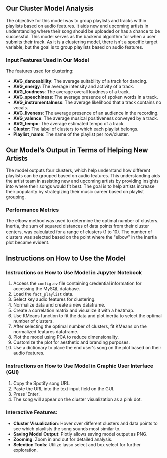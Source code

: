 ## Our Cluster Model Analysis

The objective for this model was to group playlists and tracks within playlists based on audio features. It aids new and upcoming artists in understanding where their song should be uploaded or has a chance to be successful. This model serves as the backend algorithm for when a user submits their track. As it is a clustering model, there isn't a specific target variable, but the goal is to group playlists based on audio features.

### Input Features Used in Our Model

The features used for clustering:

- **AVG_danceability**: The average suitability of a track for dancing.
- **AVG_energy**: The average intensity and activity of a track.
- **AVG_loudness**: The average overall loudness of a track.
- **AVG_speechiness**: The average presence of spoken words in a track.
- **AVG_instrumentalness**: The average likelihood that a track contains no vocals.
- **AVG_liveness**: The average presence of an audience in the recording.
- **AVG_valence**: The average musical positiveness conveyed by a track.
- **AVG_tempo**: The average estimated tempo of a track.
- **Cluster**: The label of clusters to which each playlist belongs.
- **Playlist_name**: The name of the playlist per row/cluster.

## Our Model’s Output in Terms of Helping New Artists

The model outputs four clusters, which help understand how different playlists can be grouped based on audio features. This understanding aids the artist team in assisting new and upcoming artists by providing insights into where their songs would fit best. The goal is to help artists increase their popularity by strategizing their music career based on playlist grouping.

### Performance Metrics

The elbow method was used to determine the optimal number of clusters. Inertia, the sum of squared distances of data points from their cluster centers, was calculated for a range of clusters (1 to 10). The number of clusters was selected based on the point where the "elbow" in the inertia plot became evident.

## Instructions on How to Use the Model

### Instructions on How to Use Model in Jupyter Notebook

1. Access the `config.ev` file containing credential information for accessing the MySQL database.
2. Load the `fact_playlist` data.
3. Select key audio features for clustering.
4. Normalize data and create a new dataframe.
5. Create a correlation matrix and visualize it with a heatmap.
6. Use KMeans function to fit the data and plot inertia to select the optimal number of clusters.
7. After selecting the optimal number of clusters, fit KMeans on the normalized features dataframe.
8. Plot the model using PCA to reduce dimensionality.
9. Customize the plot for aesthetic and branding purposes.
10. Use a dictionary to place the end user's song on the plot based on their audio features.

### Instructions on How to Use Model in Graphic User Interface (GUI)

1. Copy the Spotify song URL.
2. Paste the URL into the text input field on the GUI.
3. Press 'Enter'.
4. The song will appear on the cluster visualization as a pink dot.

### Interactive Features:
- **Cluster Visualization**: Hover over different clusters and data points to see which playlists the song sounds most similar to.
- **Saving Model Output**: Plotly allows saving model output as PNG.
- **Zooming**: Zoom in and out for detailed analysis.
- **Selection Tools**: Utilize lasso select and box select for further exploration.
